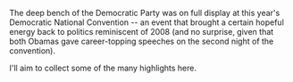 The deep bench of the Democratic Party was on full display at this year's Democratic National Convention -- an event that 
brought a certain hopeful energy back to politics reminiscent of 2008 (and no surprise, given that both Obamas gave career-topping
speeches on the second night of the convention).

I'll aim to collect some of the many highlights here.
